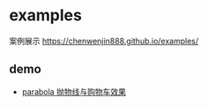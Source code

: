 # examples
案例展示 https://chenwenjin888.github.io/examples/

## demo
* [parabola 抛物线与购物车效果](demo/parabola/index.html)
